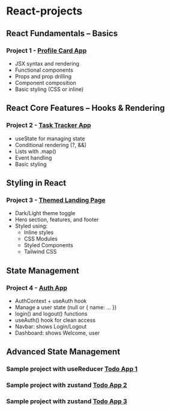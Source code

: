# React-projects

## React Fundamentals – Basics
### Project 1 - [Profile Card App](./profile-card)
- JSX syntax and rendering
- Functional components
- Props and prop drilling
- Component composition
- Basic styling (CSS or inline)

## React Core Features – Hooks & Rendering
### Project 2 - [Task Tracker App](./task-tracker)
- useState for managing state
- Conditional rendering (?, &&)
- Lists with .map()
- Event handling
- Basic styling

## Styling in React
### Project 3 - [Themed Landing Page](./landing-page)
- Dark/Light theme toggle
- Hero section, features, and footer
- Styled using:
  - Inline styles
  - CSS Modules
  - Styled Components
  - Tailwind CSS

## State Management
### Project 4 - [Auth App](./auth-app)
- AuthContext + useAuth hook
- Manage a user state (null or { name: … })
- login() and logout() functions
- useAuth() hook for clean access
- Navbar: shows Login/Logout
- Dashboard: shows Welcome, user

## Advanced State Management
### Sample project with useReducer [Todo App 1](./todo-app)
### Sample project with zustand [Todo App 2](./todo-app2)
### Sample project with zustand [Todo App 3](./todo-app3)